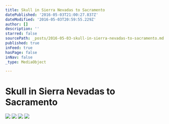 ```yaml
---
title: Skull in Sierra Nevadas to Sacramento
datePublished: '2016-05-03T21:00:27.837Z'
dateModified: '2016-05-03T20:59:55.229Z'
author: []
description: ''
starred: false
sourcePath: _posts/2016-05-03-skull-in-sierra-nevadas-to-sacramento.md
published: true
inFeed: true
hasPage: false
inNav: false
_type: MediaObject

---
```

# Skull in Sierra Nevadas to Sacramento
![](https://the-grid-user-content.s3-us-west-2.amazonaws.com/be0a867e-b675-4db5-b87a-67234f67aa35.jpg)
![](https://the-grid-user-content.s3-us-west-2.amazonaws.com/a951ec9f-2c99-4701-944a-88355e896262.jpg)
![](https://the-grid-user-content.s3-us-west-2.amazonaws.com/0604d0a4-4df2-4391-97e2-545d6c88d4b0.jpg)
![](https://the-grid-user-content.s3-us-west-2.amazonaws.com/ac07f718-e9e2-49dc-93c4-816d1ee5651c.jpg)